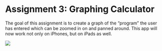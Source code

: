 # Assignment 3: Graphing Calculator

The goal of this assignment is to create a graph of the “program” the user has entered which can be zoomed in on and panned around. This app will now work not only on iPhones, but on iPads as well.

![](https://github.com/linouk23/cs193p-ios9-solutions/blob/master/Assignment%203/calculator.gif)
